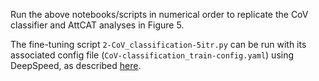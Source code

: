 Run the above notebooks/scripts in numerical order to replicate the CoV classifier and AttCAT analyses in Figure 5.

The fine-tuning script `2-CoV_classification-5itr.py` can be run with its associated config file (`CoV-classification_train-config.yaml`) using DeepSpeed, as described [here](https://github.com/brineylab/deepspeed/tree/main).